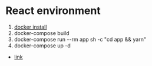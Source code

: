 # React environment

1. [docker install](https://docs.docker.com/get-docker/)
2. docker-compose build
3. docker-compose run --rm app sh -c "cd app && yarn"
4. docker-compose up -d

- [link](https://www.bezkoder.com/react-node-express-mysql/)
